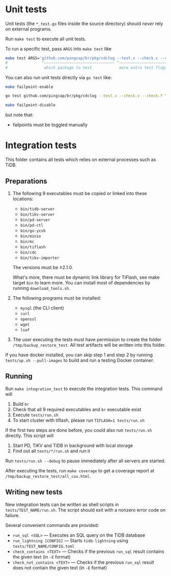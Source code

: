 # Unit tests

Unit tests (the `*_test.go` files inside the source directory) should *never* rely on external
programs.

Run `make test` to execute all unit tests.

To run a specific test, pass `ARGS` into `make test` like

```sh
make test ARGS='github.com/pingcap/br/pkg/cdclog --test.v --check.v --check.f TestColumn'
#               ^~~~~~~~~~~~~~~~~~~~~~~~~~~~~~~~ ^~~~~~~~~~~~~~~~~~~~~~~~~~~~~~~~~~~~~~~
#                which package to test            more extra test flags
```

You can also run unit tests directly via `go test` like:

```sh
make failpoint-enable

go test github.com/pingcap/br/pkg/cdclog --test.v --check.v --check.f TestColumn

make failpoint-disable
```

but note that:

* failpoints must be toggled manually

# Integration tests

This folder contains all tests which relies on external processes such as TiDB.

## Preparations

1. The following 9 executables must be copied or linked into these locations:

    * `bin/tidb-server`
    * `bin/tikv-server`
    * `bin/pd-server`
    * `bin/pd-ctl`
    * `bin/go-ycsb`
    * `bin/minio`
    * `bin/mc`
    * `bin/tiflash`
    * `bin/cdc`
    * `bin/tikv-importer`

    The versions must be ≥2.1.0.

    What's more, there must be dynamic link library for TiFlash, see make target `bin` to learn more.
    You can install most of dependencies by running `download_tools.sh`.

2. The following programs must be installed:

    * `mysql` (the CLI client)
    * `curl`
    * `openssl`
    * `wget`
    * `lsof`

3. The user executing the tests must have permission to create the folder
    `/tmp/backup_restore_test`. All test artifacts will be written into this folder.

If you have docker installed, you can skip step 1 and step 2 by running
`tests/up.sh --pull-images` to build and run a testing Docker container.

## Running

Run `make integration_test` to execute the integration tests. This command will

1. Build `br`
2. Check that all 9 required executables and `br` executable exist
3. Execute `tests/run.sh`
4. To start cluster with tiflash, please run `TIFLASH=1 tests/run.sh`

If the first two steps are done before, you could also run `tests/run.sh` directly.
This script will

1. Start PD, TiKV and TiDB in background with local storage
2. Find out all `tests/*/run.sh` and run it

Run `tests/run.sh --debug` to pause immediately after all servers are started.

After executing the tests, run `make coverage` to get a coverage report at
`/tmp/backup_restore_test/all_cov.html`.

## Writing new tests

New integration tests can be written as shell scripts in `tests/TEST_NAME/run.sh`.
The script should exit with a nonzero error code on failure.

Several convenient commands are provided:

* `run_sql <SQL>` — Executes an SQL query on the TiDB database
* `run_lightning [CONFIG]` — Starts `tidb-lightning` using `tests/TEST_NAME/CONFIG.toml`
* `check_contains <TEXT>` — Checks if the previous `run_sql` result contains the given text
    (in `-E` format)
* `check_not_contains <TEXT>` — Checks if the previous `run_sql` result does not contain the given
    text (in `-E` format)
